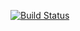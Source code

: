 
[![Build Status](https://travis-ci.org/sneumann/CAMERA.svg?branch=master)](https://travis-ci.org/sneumann/CAMERA)
